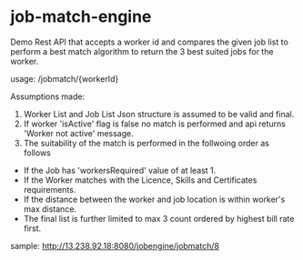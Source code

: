 # job-match-engine

Demo Rest API that accepts a worker id and compares the given job list to perform a best match algorithm to return the 3 best suited jobs for the worker.

usage: /jobmatch/{workerId}

Assumptions made:
1. Worker List and Job List Json structure is assumed to be valid and final.
2. If worker 'isActive' flag is false no match is performed and api returns 'Worker not active' message.
3. The suitability of the match is performed in the follwoing order as follows
  * If the Job has 'workersRequired' value of at least 1.
  * If the Worker matches with the Licence, Skills and Certificates requirements.
  * If the distance between the worker and job location is within worker's max distance.
  * The final list is further limited to max 3 count ordered by highest bill rate first.
  

sample: http://13.238.92.18:8080/jobengine/jobmatch/8
